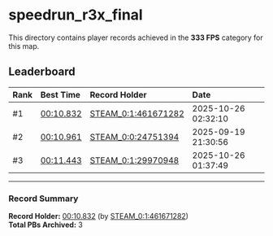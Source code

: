 # speedrun_r3x_final

This directory contains player records achieved in the **333 FPS** category for this map.

## Leaderboard

| Rank | Best Time | Record Holder | Date                |
| :--- | :-------- | :------------ | :------------------ |
| #1   | [00:10.832](./00010832_STEAM_0_1_461671282_20251026-023210.zip) | [STEAM_0:1:461671282](https://speedrun16.com/profile/STEAM_0:1:461671282)   | 2025-10-26 02:32:10 |
| #2   | [00:10.961](./00010961_STEAM_0_0_24751394_20250919-213056.zip) | [STEAM_0:0:24751394](https://speedrun16.com/profile/STEAM_0:0:24751394)   | 2025-09-19 21:30:56 |
| #3   | [00:11.443](./00011443_STEAM_0_1_29970948_20251026-013749.zip) | [STEAM_0:1:29970948](https://speedrun16.com/profile/STEAM_0:1:29970948)   | 2025-10-26 01:37:49 |

---

### Record Summary
**Record Holder:** [00:10.832](./00010832_STEAM_0_1_461671282_20251026-023210.zip) (by [STEAM_0:1:461671282](https://speedrun16.com/profile/STEAM_0:1:461671282))  
**Total PBs Archived:** 3